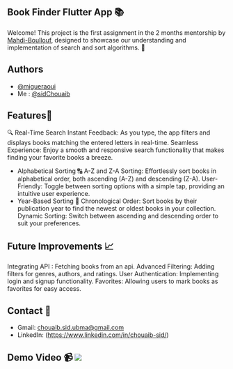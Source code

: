 ## Book Finder Flutter App 📚 
Welcome! This project is the first assignment in the 2 months mentorship by [Mahdi-Boullouf](https://github.com/Mahdi-Boullouf), designed to showcase our understanding and implementation of search and sort algorithms. 🚀

## Authors
- [@migueraoui](https://github.com/migueraoui)
- Me : [@sidChouaib](https://github.com/sidChouaib)

## Features🌟
🔍 Real-Time Search
Instant Feedback: As you type, the app filters and displays books matching the entered letters in real-time.
Seamless Experience: Enjoy a smooth and responsive search functionality that makes finding your favorite books a breeze.

- Alphabetical Sorting 🔠 
A-Z and Z-A Sorting: Effortlessly sort books in alphabetical order, both ascending (A-Z) and descending (Z-A).
User-Friendly: Toggle between sorting options with a simple tap, providing an intuitive user experience.
- Year-Based Sorting 📅 
Chronological Order: Sort books by their publication year to find the newest or oldest books in your collection.
Dynamic Sorting: Switch between ascending and descending order to suit your preferences.

## Future Improvements 📈 
Integrating API : Fetching books from an api.
Advanced Filtering: Adding filters for genres, authors, and ratings.
User Authentication: Implementing login and signup functionality.
Favorites: Allowing users to mark books as favorites for easy access.

## Contact 📧 
- Gmail: chouaib.sid.ubma@gmail.com
- LinkedIn: (https://www.linkedin.com/in/chouaib-sid/)


## Demo Video 📹  ![](https://github.com/sidChouaib/Books_App/blob/main/search%20and%20sort%20book%20app.gif)

